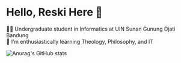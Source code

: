 # Hello, Reski Here 👋

🧑‍🎓 Undergraduate student in Informatics at UIN Sunan Gunung Djati Bandung<br/>
🌱 I’m enthusiastically learning Theology, Philosophy, and IT

![Anurag's GitHub stats](https://github-readme-stats.vercel.app/api?username=anuraghazra&show_icons=true&theme=nightowl)

<!--
**ReskiF1/ReskiF1** is a ✨ _special_ ✨ repository because its `README.md` (this file) appears on your GitHub profile.

Here are some ideas to get you started:

- 🔭 I’m currently working on ...
- 🌱 I’m currently learning ...
- 👯 I’m looking to collaborate on ...
- 🤔 I’m looking for help with ...
- 💬 Ask me about ...
- 📫 How to reach me: ...
- 😄 Pronouns: ...
- ⚡ Fun fact: ...
-->
